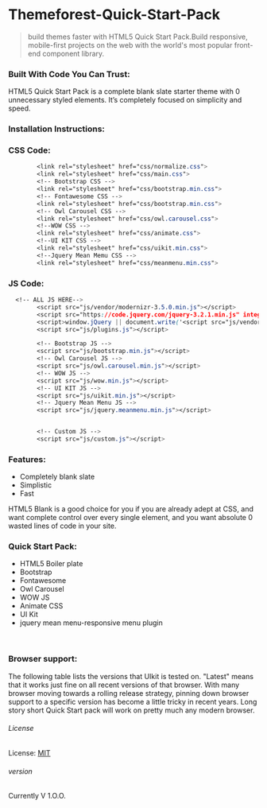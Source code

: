 # Themeforest-Quick-Start-Pack
 > build themes faster with HTML5 Quick Start Pack.Build responsive, mobile-first projects on the web with the world's most popular front-end component library.


### Built With Code You Can Trust:

HTML5 Quick Start Pack is a complete blank slate starter theme with 0 unnecessary styled elements. 
It’s completely focused on simplicity and speed.


### Installation Instructions:


### CSS Code:


```css
        <link rel="stylesheet" href="css/normalize.css">
        <link rel="stylesheet" href="css/main.css">
        <!-- Bootstrap CSS -->
        <link rel="stylesheet" href="css/bootstrap.min.css">
        <!-- Fontawesome CSS -->
        <link rel="stylesheet" href="css/bootstrap.min.css">
        <!-- Owl Carousel CSS -->
        <link rel="stylesheet" href="css/owl.carousel.css">
        <!--WOW CSS -->
        <link rel="stylesheet" href="css/animate.css">
        <!--UI KIT CSS -->
        <link rel="stylesheet" href="css/uikit.min.css">
        <!--Jquery Mean Memu CSS -->
        <link rel="stylesheet" href="css/meanmenu.min.css">
```

### JS Code:
```css
  <!-- ALL JS HERE-->
        <script src="js/vendor/modernizr-3.5.0.min.js"></script>
        <script src="https://code.jquery.com/jquery-3.2.1.min.js" integrity="sha256-hwg4gsxgFZhOsEEamdOYGBf13FyQuiTwlAQgxVSNgt4=" crossorigin="anonymous"></script>
        <script>window.jQuery || document.write('<script src="js/vendor/jquery-3.2.1.min.js"><\/script>')</script>
        <script src="js/plugins.js"></script>

        <!-- Bootstrap JS -->
        <script src="js/bootstrap.min.js"></script>
        <!-- Owl Carousel JS -->
        <script src="js/owl.carousel.min.js"></script>
        <!-- WOW JS -->
        <script src="js/wow.min.js"></script>
        <!-- UI KIT JS -->
        <script src="js/uikit.min.js"></script>
        <!-- Jquery Mean Menu JS -->
        <script src="js/jquery.meanmenu.min.js"></script>


        <!-- Custom JS -->
        <script src="js/custom.js"></script>

```
### Features:

<ul>
  <li> Completely blank slate</li>
  <li>Simplistic</li>
  <li>Fast</li>
</ul>
   
    
    

HTML5 Blank is a good choice for you if you are already adept at CSS, and want complete control over every single element, 
and you want absolute 0 wasted lines of code in your site.


### Quick Start Pack:


<ul>
    <li>HTML5 Boiler plate</li>
    <li>Bootstrap</li>
    <li>Fontawesome</li>
    <li>Owl Carousel</li>
    <li>WOW JS</li>
    <li>Animate CSS</li>
    <li>UI Kit</li>
    <li>jquery mean menu-responsive menu plugin</li>
</ul>

</br>

### Browser support: 

The following table lists the versions that UIkit is tested on. "Latest" means that it works just fine on all recent versions of that browser. With many browser moving towards a rolling release strategy, pinning down browser support to a specific version has become a little tricky in recent years. Long story short Quick Start pack will work on pretty much any modern browser.</br>

###### License

License:   [MIT](https://www.subrata.me)


###### version

Currently V 1.O.O.
